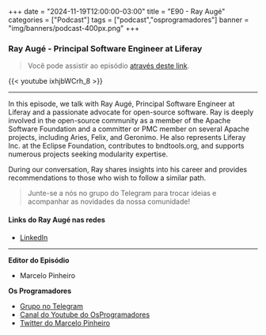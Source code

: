 +++
date = "2024-11-19T12:00:00-03:00"
title = "E90 - Ray Augé"
categories = ["Podcast"]
tags = ["podcast","osprogramadores"]
banner = "img/banners/podcast-400px.png"
+++

### Ray Augé - Principal Software Engineer at Liferay
> Você pode assistir ao episódio [através deste link](https://www.youtube.com/watch?v=ixhjbWCrh_8).


[//]: # ({{< spotify type="episode" id="3tiSltOTxRuAXrwoNuM54w" width="80%">}})

{{< youtube ixhjbWCrh_8 >}}

___

In this episode, we talk with Ray Augé, Principal Software Engineer at Liferay and a passionate advocate for open-source
software. Ray is deeply involved in the open-source community as a member of the Apache Software Foundation and a 
committer or PMC member on several Apache projects, including Aries, Felix, and Geronimo. He also represents Liferay 
Inc. at the Eclipse Foundation, contributes to bndtools.org, and supports numerous projects seeking modularity expertise.

During our conversation, Ray shares insights into his career and provides recommendations to those who wish to follow a
similar path.

> Junte-se a nós no grupo do Telegram para trocar ideias e acompanhar as novidades da nossa comunidade!

#### Links do Ray Augé nas redes

* [LinkedIn](https://www.linkedin.com/in/raymond-aug%C3%A9/)

___


**Editor do Episódio**

- Marcelo Pinheiro

**Os Programadores**

- [Grupo no Telegram](https://t.me/osprogramadores)
- [Canal do Youtube do OsProgramadores](https://www.youtube.com/channel/UCt_YNYGl6K5yNXlXEQDdwWg?view_as=subscriber)
- [Twitter do Marcelo Pinheiro](https://twitter.com/mpinheir)